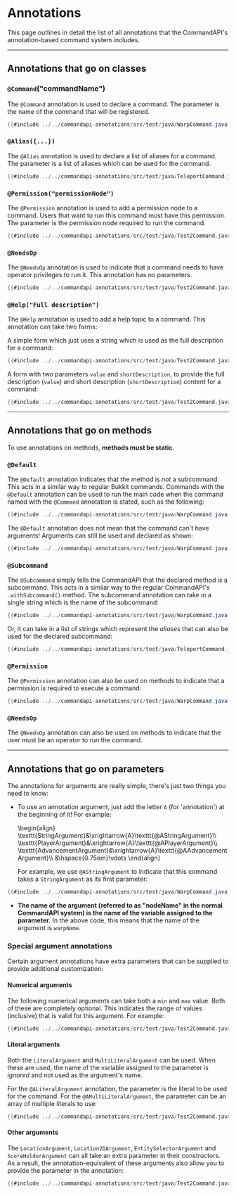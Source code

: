 # Annotations

This page outlines in detail the list of all annotations that the CommandAPI's annotation-based command system includes.

-----

## Annotations that go on classes

### `@Command`("commandName")

The `@Command` annotation is used to declare a command. The parameter is the name of the command that will be registered.

```java
{{#include ../../commandapi-annotations/src/test/java/WarpCommand.java:warps_command}}
```

### `@Alias({...})`

The `@Alias` annotation is used to declare a list of aliases for a command. The parameter is a list of aliases which can be used for the command.

```java
{{#include ../../commandapi-annotations/src/test/java/TeleportCommand.java:teleport_command}}
```

### `@Permission("permissionNode")`

The `@Permission` annotation is used to add a permission node to a command. Users that want to run this command must have this permission. The parameter is the permission node required to run the command.

```java
{{#include ../../commandapi-annotations/src/test/java/Test2Command.java:teleport_command_perms}}
```

### `@NeedsOp`

The `@NeedsOp` annotation is used to indicate that a command needs to have operator privileges to run it. This annotation has no parameters.

```java
{{#include ../../commandapi-annotations/src/test/java/Test2Command.java:teleport_command_needsop}}
```

### `@Help("Full description")`

The `@Help` annotation is used to add a help topic to a command. This annotation can take two forms:

A simple form which just uses a string which is used as the full description for a command:

```java
{{#include ../../commandapi-annotations/src/test/java/Test2Command.java:teleport_help}}
```

A form with two parameters `value` and `shortDescription`, to provide the full description (`value`) and short description (`shortDescription`) content for a command:

```java
{{#include ../../commandapi-annotations/src/test/java/Test2Command.java:teleport_full_help}}
```

-----

## Annotations that go on methods

To use annotations on methods, **methods must be static**.

### `@Default`

The `@Default` annotation indicates that the method is _not_ a subcommand. This acts in a similar way to regular Bukkit commands. Commands with the `@Default` annotation can be used to run the main code when the command named with the `@Command` annotation is stated, such as the following:

```java
{{#include ../../commandapi-annotations/src/test/java/WarpCommand.java:warps_help}}
```

The `@Default` annotation does not mean that the command can't have arguments! Arguments can still be used and declared as shown:

```java
{{#include ../../commandapi-annotations/src/test/java/WarpCommand.java:warps_warp}}
```

### `@Subcommand`

The `@Subcommand` simply tells the CommandAPI that the declared method is a subcommand. This acts in a similar way to the regular CommandAPI's `.withSubcommand()` method. The subcommand annotation can take in a single string which is the name of the subcommand:

```java
{{#include ../../commandapi-annotations/src/test/java/WarpCommand.java:warps_create}}
```

Or, it can take in a list of strings which represent the _aliases_ that can also be used for the declared subcommand:

```java
{{#include ../../commandapi-annotations/src/test/java/TeleportCommand.java:teleport_subcommand}}
```

### `@Permission`

The `@Permission` annotation can also be used on methods to indicate that a permission is required to execute a command.

```java
{{#include ../../commandapi-annotations/src/test/java/WarpCommand.java:warps_create}}
```

### `@NeedsOp`

The `@NeedsOp` annotation can also be used on methods to indicate that the user must be an operator to run the command.

-----

## Annotations that go on parameters

The annotations for arguments are really simple, there's just two things you need to know:

- To use an annotation argument, just add the letter `A` (for 'annotation') at the beginning of it! For example:

  \begin{align}
  \texttt{StringArgument}&\xrightarrow{A}\texttt{@AStringArgument}\\\\
  \texttt{PlayerArgument}&\xrightarrow{A}\texttt{@APlayerArgument}\\\\
  \texttt{AdvancementArgument}&\xrightarrow{A}\texttt{@AAdvancementArgument}\\\\
  &\hspace{0.75em}\vdots
  \end{align}

  For example, we use `@AStringArgument` to indicate that this command takes a `StringArgument` as its first parameter:

```java
{{#include ../../commandapi-annotations/src/test/java/WarpCommand.java:warps_warp}}
```

- **The name of the argument (referred to as "nodeName" in the normal CommandAPI system) is the name of the variable assigned to the parameter.** In the above code, this means that the name of the argument is `warpName`.

### Special argument annotations

Certain argument annotations have extra parameters that can be supplied to provide additional customization:

#### Numerical arguments

The following numerical arguments can take both a `min` and `max` value. Both of these are completely optional. This indicates the range of values (inclusive) that is valid for this argument. For example:

```java
{{#include ../../commandapi-annotations/src/test/java/Test2Command.java:number_arguments}}
```

#### Literal arguments

Both the `LiteralArgument` and `MultiLiteralArgument` can be used. When these are used, the name of the variable assigned to the parameter is _ignored_ and not used as the argument's name.

For the `@ALiteralArgument` annotation, the parameter is the literal to be used for the command. For the `@AMultiLiteralArgument`, the parameter can be an array of multiple literals to use:

```java
{{#include ../../commandapi-annotations/src/test/java/Test2Command.java:literal_arguments}}
```

#### Other arguments

The `LocationArgument`, `Location2DArgument`, `EntitySelectorArgument` and `ScoreHolderArgument` can all take an extra parameter in their constructors. As a result, the annotation-equivalent of these arguments also allow you to provide the parameter in the annotation:

```java
{{#include ../../commandapi-annotations/src/test/java/Test2Command.java:other_arguments}}
```
